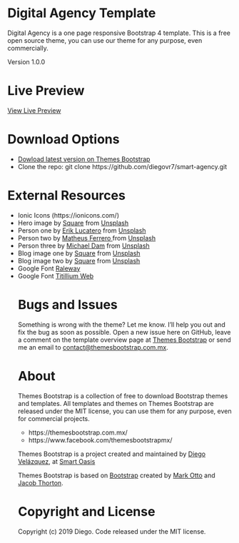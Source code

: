 # Digital Agency Template

<p>Digital Agency is a one page responsive Bootstrap 4 template. This is a free open source theme, you can use our theme for any purpose, even commercially.</p>

Version 1.0.0

# Live Preview
<a href="https://themesbootstrap.com.mx/templates/smart-agency-template/index.html">View Live Preview</a>

# Download Options
<ul>
  <li><a href="https://themesbootstrap.com.mx/templates/smart-agency-template.html">Dowload latest version on Themes Bootstrap</a></li>
  <li>Clone the repo: git clone https://github.com/diegovr7/smart-agency.git</li>
 </ul>
 
 # External Resources
<ul>
  <li>Ionic Icons (https://ionicons.com/)</li>
  <li>Hero image by <a href="https://unsplash.com/@squareinc/collections">Square</a> from <a href="https://unsplash.com/">Unsplash</a></li>
  <li>Person one by <a href="https://unsplash.com/@erik_lucatero">Erik Lucatero</a> from <a href="https://unsplash.com/">Unsplash</a></li>
  <li>Person two by <a href="https://unsplash.com/@matheusferrero">Matheus Ferrero
</a> from <a href="https://unsplash.com/">Unsplash</a></li>
  <li>Person three by <a href="https://unsplash.com/@michaeldam">
Michael Dam</a> from <a href="https://unsplash.com/">Unsplash</a></li>
  <li>Blog image one by <a href="https://unsplash.com/@squareinc/collections">Square</a> from <a href="https://unsplash.com/">Unsplash</a></li>
  <li>Blog image two by <a href="https://unsplash.com/@squareinc/collections">Square</a> from <a href="https://unsplash.com/">Unsplash</a></li>
  <li>Google Font <a href="https://fonts.google.com/specimen/Raleway">Raleway</a></li>
  <li>Google Font <a href="https://fonts.google.com/specimen/Titillium+Web">Titillium Web</a></li>
</li>

 # Bugs and Issues
Something is wrong with the theme? Let me know. I’ll help you out and fix the bug as soon as possible. Open a new issue here on GitHub, leave a comment on the template overview page at <a href="https://themesbootstrap.com.mx/templates/software-company-template.html">Themes Bootstrap</a> or send me an email to <a href="contact@themesbootstrap.com.mx">contact@themesbootstrap.com.mx</a>.

# About
Themes Bootstrap is a collection of free to download Bootstrap themes and templates. All templates and themes on Themes Bootstrap are released under the MIT license, you can use them for any purpose, even for commercial projects.

<ul>
  <li>https://themesbootstrap.com.mx/</li>
  <li>https://www.facebook.com/themesbootstrapmx/</li>
 </ul>
 
<p>Themes Bootstrap is a project created and maintained by <a href="http://templune.com/">Diego Velázquez</a>, at <a href="https://smartoasis.mx/">Smart Oasis</a></p>

<p>Themes Bootstrap is based on <a href="https://getbootstrap.com/">Bootstrap</a> created by <a href="https://twitter.com/mdo">Mark Otto</a> and <a href="https://twitter.com/fat">Jacob Thorton</a>.</p>

# Copyright and License
Copyright (c) 2019 Diego. Code released under the MIT license.
